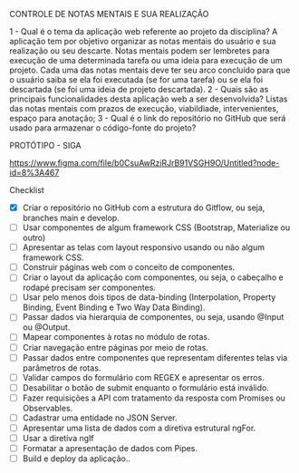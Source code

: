 CONTROLE DE NOTAS MENTAIS E SUA REALIZAÇÃO

1 - Qual é o tema da aplicação web referente ao projeto da disciplina?
A aplicação tem por objetivo organizar as notas mentais do usuário e sua realização ou seu descarte.
Notas mentais podem ser lembretes para execução de uma determinada tarefa ou uma ideia para execução de um projeto. Cada uma das notas mentais deve ter seu arco concluído para que o usuário saiba se ela foi executada (se for uma tarefa) ou se ela foi descartada (se foi uma ideia de projeto descartada).
2 - Quais são as principais funcionalidades desta aplicação web a ser desenvolvida?
Listas das notas mentais com prazos de execução, viabildiade, intervenientes, espaço para anotação;
3 - Qual é o link do repositório no GitHub que será usado para armazenar o código-fonte do projeto?


PROTÓTIPO - SIGA

https://www.figma.com/file/b0CsuAwRziRJrB91VSGH9O/Untitled?node-id=8%3A467


Checklist

- [x] Criar o repositório no GitHub com a estrutura do Gitflow, ou seja, branches main e develop.
- [ ] Usar componentes de algum framework CSS (Bootstrap, Materialize ou outro)
- [ ] Apresentar as telas com layout responsivo usando ou não algum framework CSS.
- [ ] Construir páginas web com o conceito de componentes.
- [ ] Criar o layout da aplicação com componentes, ou seja, o cabeçalho e rodapé precisam ser componentes.
- [ ] Usar pelo menos dois tipos de data-binding (Interpolation, Property Binding, Event Binding e Two Way Data Binding).
- [ ] Passar dados via hierarquia de componentes, ou seja, usando @Input ou @Output.
- [ ] Mapear componentes à rotas no módulo de rotas.
- [ ] Criar navegação entre páginas por meio de rotas.
- [ ] Passar dados entre componentes que representam diferentes telas via parâmetros de rotas.
- [ ] Validar campos do formulário com REGEX e apresentar os erros.
- [ ] Desabilitar o botão de submit enquanto o formulário está inválido.
- [ ] Fazer requisições a API com tratamento da resposta com Promises ou Observables.
- [ ] Cadastrar uma entidade no JSON Server.
- [ ] Apresentar uma lista de dados com a diretiva estrutural ngFor.
- [ ] Usar a diretiva ngIf
- [ ] Formatar a apresentação de dados com Pipes.
- [ ] Build e deploy da aplicação..
